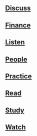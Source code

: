 ## [Discuss](discuss)
## [Finance](finance)
## [Listen](listen)
## [People](people)
## [Practice](practice)
## [Read](read)
## [Study](study)
## [Watch](watch)

